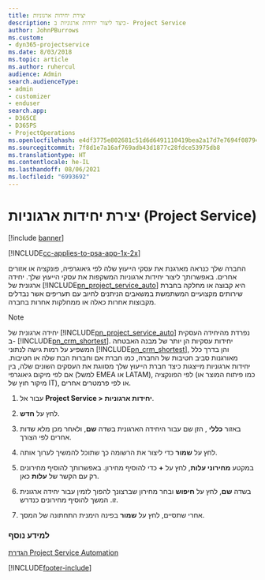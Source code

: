 ```yaml
---
title: יצירת יחידות ארגוניות
description: כיצד ליצור יחידות ארגוניות ב- Project Service
author: JohnPBurrows
ms.custom:
- dyn365-projectservice
ms.date: 8/03/2018
ms.topic: article
ms.author: ruhercul
audience: Admin
search.audienceType:
- admin
- customizer
- enduser
search.app:
- D365CE
- D365PS
- ProjectOperations
ms.openlocfilehash: e4df3775e802681c51d6d6491110419bea2a17d7e7694f0879417800b5a6db37
ms.sourcegitcommit: 7f8d1e7a16af769adb43d1877c28fdce53975db8
ms.translationtype: HT
ms.contentlocale: he-IL
ms.lasthandoff: 08/06/2021
ms.locfileid: "6993692"
---
```

# <a name="create-organizational-units-project-service"></a>יצירת יחידות ארגוניות (Project Service)

[!include [banner](../includes/psa-now-project-operations.md)]

[!INCLUDE[cc-applies-to-psa-app-1x-2x](../includes/cc-applies-to-psa-app-1x-2x.md)]

החברה שלך כנראה מארגנת את עסקי הייעוץ שלה לפי גיאוגרפיה, פונקציה או אזורים אחרים. באפשרותך ליצור יחידות ארגוניות המשקפות את עסקי הייעוץ שלך. יחידה ארגונית של [!INCLUDE[pn_project_service_auto](../includes/pn-project-service-auto.md)] היא קבוצה או מחלקה בחברת שירותים מקצועיים המשתמשת במשאבים הניתנים לחיוב עם תעריפים אשר נבדלים מקבוצות אחרות כאלה או ממחלקות אחרות בחברה.  
  
> [!NOTE]
>  יחידה ארגונית של [!INCLUDE[pn_project_service_auto](../includes/pn-project-service-auto.md)] נפרדת מהיחידה העסקית ב- [!INCLUDE[pn_crm_shortest](../includes/pn-crm-shortest.md)]. יחידות עסקיות הן יותר של מבנה האבטחה המשפיע על רמות גישה לנתוני [!INCLUDE[pn_crm_shortest](../includes/pn-crm-shortest.md)], והן בדרך כלל מאורגנות סביב חטיבות של החברה, כמו חברת אם וחברות הבת שלה או חטיבות. יחידות ארגוניות מייצגות כיצד חברת הייעוץ שלך מסווגת את העסקים השונים שלה, בין אם לפי מיקום גיאוגרפי (למשל EMEA או LATAM), לפי הפונקציה (כמו פיתוח המוצר או מיקור חוץ של IT), או לפי פרמטרים אחרים.  
  
1.  עבור אל **Project Service > יחידות ארגוניות**.  
  
2.  לחץ על **חדש**.  
  
3.  באזור **כללי** , הזן שם עבור היחידה הארגונית בשדה **שם**, ולאחר מכן מלא שדות אחרים לפי הצורך.  
  
4.  לחץ על **שמור** כדי ליצור את הרשומה כך שתוכל להמשיך לערוך אותה.  
  
5.  במקטע **מחירוני עלות**, לחץ על **+** כדי להוסיף מחירון. באפשרותך להוסיף מחירונים רק עם הקשר של **עלות** כאן.  
  
6.  בשדה **שם**, לחץ על **חיפוש** ובחר מחירון שברצונך להפוך לזמין עבור יחידה ארגונית זו. המשך להוסיף מחירונים כנדרש.  
  
7.  אחרי שתסיים, לחץ על **שמור** בפינה הימנית התחתונה של המסך.  
  
### <a name="see-also"></a>למידע נוסף  
 [הגדרת Project Service Automation](../psa/configure.md)


[!INCLUDE[footer-include](../includes/footer-banner.md)]